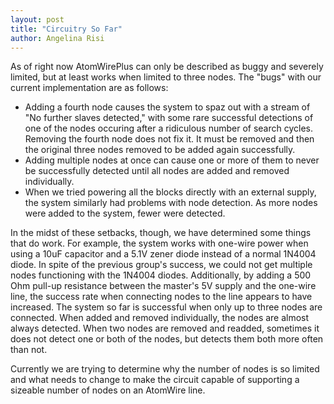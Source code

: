 ```yaml
---
layout: post
title: "Circuitry So Far"
author: Angelina Risi
---
```


As of right now AtomWirePlus can only be described as buggy and severely limited, but at least works when limited to three nodes. The "bugs" with our current implementation are as follows:

* Adding a fourth node causes the system to spaz out with a stream of "No further slaves detected," with some rare successful detections of one of the nodes occuring after a ridiculous number of search cycles. Removing the fourth node does not fix it. It must be removed and then the original three nodes removed to be added again successfully.
* Adding multiple nodes at once can cause one or more of them to never be successfully detected until all nodes are added and removed individually.
* When we tried powering all the blocks directly with an external supply, the system similarly had problems with node detection. As more nodes were added to the system, fewer were detected.

In the midst of these setbacks, though, we have determined some things that do work. For example, the system works with one-wire power when using a 10uF capacitor and a 5.1V zener diode instead of a normal 1N4004 diode. In spite of the previous group's success, we could not get multiple nodes functioning with the 1N4004 diodes. Additionally, by adding a 500 Ohm pull-up resistance between the master's 5V supply and the one-wire line, the success rate when connecting nodes to the line appears to have increased. 
The system so far is successful when only up to three nodes are connected. When added and removed individually, the nodes are almost always detected. When two nodes are removed and readded, sometimes it does not detect one or both of the nodes, but detects them both more often than not.

Currently we are trying to determine why the number of nodes is so limited and what needs to change to make the circuit capable of supporting a sizeable number of nodes on an AtomWire line.
